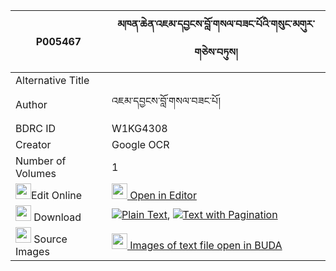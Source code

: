 |P005467|མཁན་ཆེན་འཇམ་དབྱངས་བློ་གསལ་བཟང་པོའི་གསུང་མགུར་གཅེས་བཏུས། 
| --- | --- 
|Alternative Title |
|Author| འཇམ་དབྱངས་བློ་གསལ་བཟང་པོ།
|BDRC ID | W1KG4308
|Creator | Google OCR
|Number of Volumes| 1
|<img width="25" src="https://img.icons8.com/color/25/000000/edit-property.png">Edit Online| [<img width="25" src="https://avatars.githubusercontent.com/u/45091458?s=200&v=4"> Open in Editor](http://editor.openpecha.org/P005467)
|<img width="25" src="https://img.icons8.com/fluent/48/000000/download-2.png"/>  Download | [![](https://img.icons8.com/color/20/000000/txt.png)Plain Text](https://github.com/Openpecha/P005467/releases/download/v1/khenchen_jamyang_losal_zangpo__plain_P005467.zip), [![](https://img.icons8.com/color/20/000000/txt.png)Text with Pagination](https://github.com/Openpecha/P005467/releases/download/v1/khenchen_jamyang_losal_zangpo__pages_P005467.zip)
|<img width="25" src="https://img.icons8.com/plasticine/100/000000/pictures-folder.png"/>  Source Images | [<img width="25" src="https://library.bdrc.io/icons/BUDA-small.svg"> Images of text file open in BUDA](https://library.bdrc.io/show/bdr:W1KG4308)